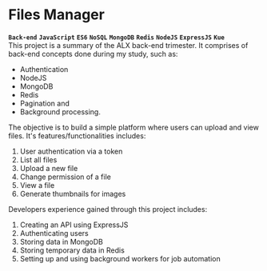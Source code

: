 # Files Manager
**`Back-end`**  **`JavaScript`**  **`ES6`**  **`NoSQL`**  **`MongoDB`**  **`Redis`**  **`NodeJS`**  **`ExpressJS`**  **`Kue`**
<br>
This project is a summary of the ALX back-end trimester. It comprises of back-end concepts done during my study, such as:<br>
- Authentication
- NodeJS
- MongoDB
- Redis
- Pagination and
- Background processing.

The objective is to build a simple platform where users can upload and view files. It's features/functionalities includes:
1. User authentication via a token
2. List all files
3. Upload a new file
4. Change permission of a file
5. View a file
6. Generate thumbnails for images

Developers experience gained through this project includes:
1. Creating an API using ExpressJS
2. Authenticating users
3. Storing data in MongoDB
4. Storing temporary data in Redis
5. Setting up and using background workers for job automation
